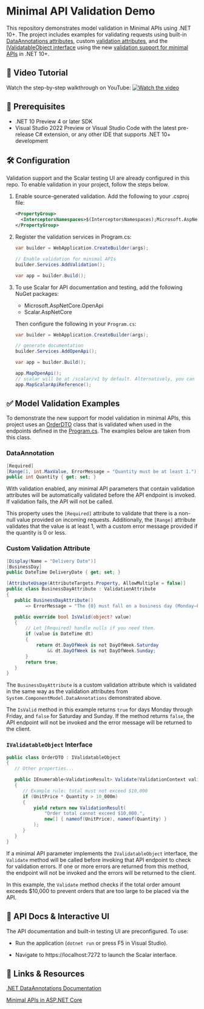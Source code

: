 # Minimal API Validation Demo

This repository demonstrates model validation in Minimal APIs using .NET 10+. 
The project includes examples for validating requests using built-in 
[DataAnnotations attributes](https://learn.microsoft.com/en-us/dotnet/api/system.componentmodel.dataannotations?view=net-10.0),
custom [validation attributes](https://learn.microsoft.com/en-us/dotnet/api/system.componentmodel.dataannotations.validationattribute?view=net-10.0), 
and the [IValidatableObject interface](https://learn.microsoft.com/en-us/dotnet/api/system.componentmodel.dataannotations.ivalidatableobject?view=net-9.0)
using the new [validation support for minimal APIs](https://learn.microsoft.com/en-us/aspnet/core/release-notes/aspnetcore-10.0?view=aspnetcore-10.0#validation-support-in-minimal-apis) 
in .NET 10+.

## 🎥 Video Tutorial

Watch the step-by-step walkthrough on YouTube:
[![Watch the video](https://img.youtube.com/vi/oGbmxdXoMP0/default.jpg)](https://youtu.be/oGbmxdXoMP0)

## 🚀 Prerequisites

- .NET 10 Preview 4 or later SDK
- Visual Studio 2022 Preview or Visual Studio Code with the latest pre-release C# extension, or any other IDE that supports .NET 10+ development

## 🛠️ Configuration

Validation support and the Scalar testing UI are already configured in this repo. To enable validation in your
project, follow the steps below.

1. Enable source-generated validation. Add the following to your .csproj file:
    ```xml
    <PropertyGroup>
      <InterceptorsNamespaces>$(InterceptorsNamespaces);Microsoft.AspNetCore.Http.Validation.Generated</InterceptorsNamespaces>
    </PropertyGroup>
    ```
2. Register the validation services in Program.cs:
    ```csharp
    var builder = WebApplication.CreateBuilder(args);
    
    // Enable validation for minimal APIs
    builder.Services.AddValidation();
    
    var app = builder.Build();
    ```
3. To use Scalar for API documentation and testing, add the following NuGet packages:
    - Microsoft.AspNetCore.OpenApi
    - Scalar.AspNetCore  
    
    Then configure the following in your `Program.cs`:

    ```csharp
    var builder = WebApplication.CreateBuilder(args);

    // generate documentation
    builder.Services.AddOpenApi(); 

    var app = builder.Build();

    app.MapOpenApi();
    // scalar will be at /scalar/v1 by default. Alternatively, you can specify a different path.
    app.MapScalarApiReference();
   ```

## ✅ Model Validation Examples
To demonstrate the new support for model validation in minimal APIs, this project uses an 
[OrderDTO](./MinimalAPIValidationDemo/Models/OrderDTO.cs) class that is validated when used in the
endpoints defined in the [Program.cs](./MinimalAPIValidationDemo/Program.cs). The examples below 
are taken from this class.

### DataAnnotation
```csharp
[Required]
[Range(1, int.MaxValue, ErrorMessage = "Quantity must be at least 1.")]
public int Quantity { get; set; }
```
With validation enabled, any minimal API parameters that contain validation attributes will be
automatically validated before the API endpoint is invoked. If validation fails, the API will 
not be called.

This property uses the `[Required]` attribute to validate that there is a non-null value provided 
on incoming requests. Additionally, the `[Range]` attribute validates that the value is at least 1, 
with a custom error message provided if the quantity is 0 or less.

### Custom Validation Attribute
```csharp
[Display(Name = "Delivery Date")]
[BusinessDay] 
public DateTime DeliveryDate { get; set; }
```
```csharp
[AttributeUsage(AttributeTargets.Property, AllowMultiple = false)]
public class BusinessDayAttribute : ValidationAttribute
{
   public BusinessDayAttribute()
       => ErrorMessage = "The {0} must fall on a business day (Monday–Friday).";

   public override bool IsValid(object? value)
   {
       // Let [Required] handle nulls if you need them.
       if (value is DateTime dt)
       {
           return dt.DayOfWeek is not DayOfWeek.Saturday
               && dt.DayOfWeek is not DayOfWeek.Sunday;
       }
       return true;
   }
}
```
The `BusinessDayAttribute` is a custom validation attribute which is validated in the same way as the
validation attributes from `System.ComponentModel.DataAnnotations` demonstrated above. 

The `IsValid` method in this example returns `true` for days Monday through Friday, and `false` for 
Saturday and Sunday. If the method returns `false`, the API endpoint will not be invoked and the 
error message will be returned to the client.

### `IValidatableObject` Interface
```csharp
public class OrderDTO : IValidatableObject
{
   // Other properties...

   public IEnumerable<ValidationResult> Validate(ValidationContext validationContext)
   {
      // Example rule: total must not exceed $10,000
      if (UnitPrice * Quantity > 10_000m)
      {
          yield return new ValidationResult(
              "Order total cannot exceed $10,000.",
              new[] { nameof(UnitPrice), nameof(Quantity) }
          );
      }
   }
}
```
If a minimal API parameter implements the `IValidatableObject` interface, the `Validate` method
will be called before invoking that API endpoint to check for validation errors. If one or more errors
are returned from this method, the endpoint will not be invoked and the errors will be returned
to the client.

In this example, the `Validate` method checks if the total order amount exceeds $10,000 to prevent
orders that are too large to be placed via the API.

## 📝 API Docs & Interactive UI

The API documentation and built-in testing UI are preconfigured. To use:

- Run the application (`dotnet run` or press F5 in Visual Studio).

- Navigate to https://localhost:7272 to launch the Scalar interface.

## 🔗 Links & Resources

[.NET DataAnnotations Documentation](https://learn.microsoft.com/en-us/aspnet/core/mvc/models/validation?view=aspnetcore-10.0)

[Minimal APIs in ASP.NET Core](https://learn.microsoft.com/en-us/aspnet/core/fundamentals/minimal-apis?view=aspnetcore-10.0)


